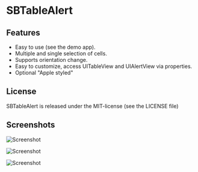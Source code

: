 # SBTableAlert

## Features
* Easy to use (see the demo app).
* Multiple and single selection of cells.
* Supports orientation change.
* Easy to customize, access UITableView and UIAlertView via properties.
* Optional "Apple styled"

## License
SBTableAlert is released under the MIT-license (see the LICENSE file)

## Screenshots
![Screenshot](https://github.com/simonb/SBTableAlert/raw/master/SBTableAlertDemo/Screenshots/Single.png "Single")

![Screenshot](https://github.com/simonb/SBTableAlert/raw/master/SBTableAlertDemo/Screenshots/Multiple.png "Multiple")

![Screenshot](https://github.com/simonb/SBTableAlert/raw/master/SBTableAlertDemo/Screenshots/Apple.png "Apple Styled")
